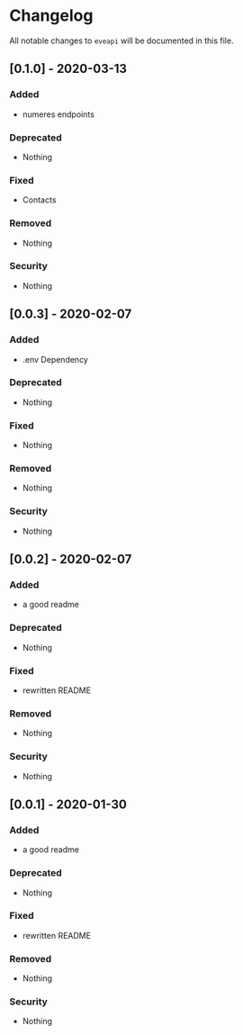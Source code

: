 # Changelog

All notable changes to `eveapi` will be documented in this file.
## [0.1.0] - 2020-03-13

### Added
- numeres endpoints

### Deprecated
- Nothing

### Fixed
- Contacts

### Removed
- Nothing

### Security
- Nothing


## [0.0.3] - 2020-02-07

### Added
- .env Dependency

### Deprecated
- Nothing

### Fixed
- Nothing

### Removed
- Nothing

### Security
- Nothing

## [0.0.2] - 2020-02-07

### Added
- a good readme

### Deprecated
- Nothing

### Fixed
- rewritten README

### Removed
- Nothing

### Security
- Nothing


## [0.0.1] - 2020-01-30

### Added
- a good readme

### Deprecated
- Nothing

### Fixed
- rewritten README

### Removed
- Nothing

### Security
- Nothing
